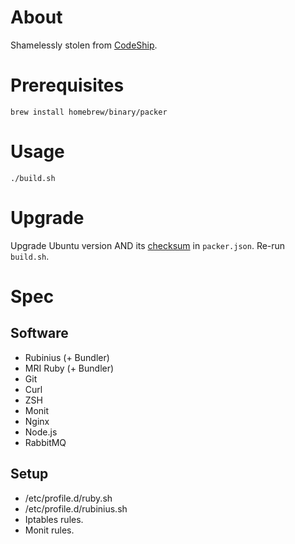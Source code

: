 # About

Shamelessly stolen from [CodeShip](http://blog.codeship.com/packer-vagrant-tutorial/).

# Prerequisites

```
brew install homebrew/binary/packer
```

# Usage

```
./build.sh
```

# Upgrade

Upgrade Ubuntu version AND its [checksum](https://help.ubuntu.com/community/UbuntuHashes) in `packer.json`. Re-run `build.sh`.

# Spec

## Software

- Rubinius (+ Bundler)
- MRI Ruby (+ Bundler)
- Git
- Curl
- ZSH
- Monit
- Nginx
- Node.js
- RabbitMQ

## Setup

- /etc/profile.d/ruby.sh
- /etc/profile.d/rubinius.sh
- Iptables rules.
- Monit rules.

